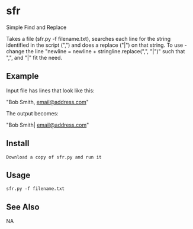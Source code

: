 # sfr
Simple Find and Replace

Takes a file (sfr.py -f filename.txt), searches each line for the string identified in the script (",") and does a replace ("|") on that string.  To use - change the line "newline = newline + stringline.replace(",", "|")" such that ",", and "|" fit the need.  

Example 
-------
Input file has lines that look like this:

"Bob Smith, email@address.com" 

The output becomes:

"Bob Smith| email@address.com"

Install
-------

    Download a copy of sfr.py and run it

Usage
-----

    sfr.py -f filename.txt

See Also
--------

NA
